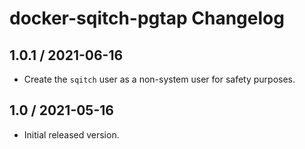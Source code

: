 # docker-sqitch-pgtap Changelog

## 1.0.1 / 2021-06-16

- Create the `sqitch` user as a non-system user for safety purposes.

## 1.0 / 2021-05-16

- Initial released version.
